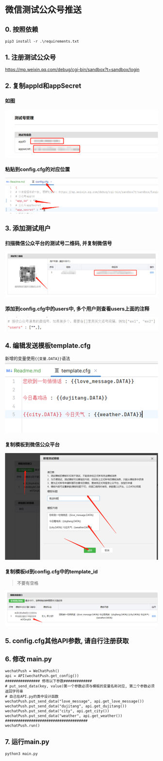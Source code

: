 # 微信测试公众号推送

## 0. 按照依赖

```shell
pip3 install -r .\requirements.txt
```

## 1. 注册测试公众号

https://mp.weixin.qq.com/debug/cgi-bin/sandbox?t=sandbox/login

## 2. 复制appId和appSecret

### 如图

![如图](src/img.png)

### 粘贴到config.cfg的对应位置

![img.png](src/img2.png)

## 3. 添加测试用户

### 扫描微信公众平台的测试号二维码, 并复制微信号

![img_1.png](src/img_1.png)

### 添加到config.cfg中的users中, 多个用户则查看users上面的注释

![img_2.png](src/img_2.png)

## 4. 编辑发送模板template.cfg

新增的变量使用`{{变量.DATA}}`语法
![img_3.png](src/img_3.png)

### 复制模板到微信公众平台

![img_4.png](src/img_4.png)

### 复制模板id到config.cfg中的template_id

> 不要有空格
>
![img_5.png](src/img_5.png)

## 5. config.cfg其他API参数, 请自行注册获取

## 6. 修改 main.py

```
wechatPush = WeChatPush()
api = API(wechatPush.get_config())
################ 修改以下参数#############
# put_send_data(key, value)第一个参数必须与模板的变量名称对应, 第二个参数必须返回字符串
# 自己在API.py的类中设计函数
wechatPush.put_send_data("love_message", api.get_love_message())
wechatPush.put_send_data("dujitang", api.get_dujitang())
wechatPush.put_send_data("city", api.get_city())
wechatPush.put_send_data("weather", api.get_weather())
######################################
wechatPush.run()
```

## 7. 运行main.py

```
python3 main.py
```



